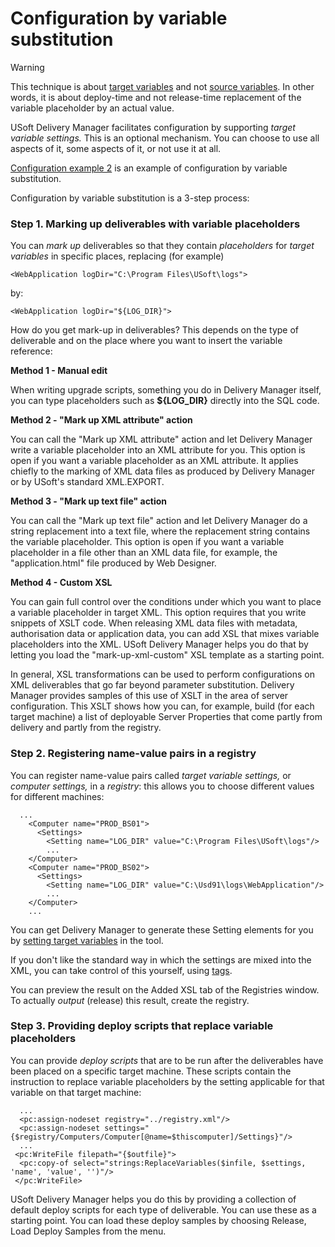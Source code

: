 # Configuration by variable substitution

> [!WARNING]
> This technique is about [target variables](/docs/Continuous%20delivery/USoft%20Delivery%20Manager%20by%20concept/Target%20variables%20in%20UDeliver.md) and not [source variables](/docs/Continuous%20delivery/USoft%20Delivery%20Manager%20by%20concept/Source%20variables%20in%20UDeliver.md). In other words, it is about deploy-time and not release-time replacement of the variable placeholder by an actual value.

USoft Delivery Manager facilitates configuration by supporting *target variable settings.* This is an optional mechanism. You can choose to use all aspects of it, some aspects of it, or not use it at all.

[Configuration example 2](/docs/Continuous%20delivery/Understanding%20USoft%20Delivery%20Manager/Configuration%20example%202.md) is an example of configuration by variable substitution.

Configuration by variable substitution is a 3-step process:

### Step 1. Marking up deliverables with variable placeholders

You can *mark up* deliverables so that they contain *placeholders* for *target variables* in specific places, replacing (for example)

```
<WebApplication logDir="C:\Program Files\USoft\logs"> 
```

by:

```
<WebApplication logDir="${LOG_DIR}">
```

How do you get mark-up in deliverables? This depends on the type of deliverable and on the place where you want to insert the variable reference:

**Method 1 - Manual edit**

When writing upgrade scripts, something you do in Delivery Manager itself, you can type placeholders such as **${LOG_DIR}** directly into the SQL code.

**Method 2 - "Mark up XML attribute" action**

You can call the "Mark up XML attribute" action and let Delivery Manager write a variable placeholder into an XML attribute for you. This option is open if you want a variable placeholder as an XML attribute. It applies chiefly to the marking of XML data files as produced by Delivery Manager or by USoft's standard XML.EXPORT.

**Method 3 - "Mark up text file" action**

You can call the "Mark up text file" action and let Delivery Manager do a string replacement into a text file, where the replacement string contains the variable placeholder. This option is open if you want a variable placeholder in a file other than an XML data file, for example, the "application.html" file produced by Web Designer.

**Method 4 - Custom XSL**

You can gain full control over the conditions under which you want to place a variable placeholder in target XML. This option requires that you write snippets of XSLT code. When releasing XML data files with metadata, authorisation data or application data, you can add XSL that mixes variable placeholders into the XML. USoft Delivery Manager helps you do that by letting you load the "mark-up-xml-custom" XSL template as a starting point.

In general, XSL transformations can be used to perform configurations on XML deliverables that go far beyond parameter substitution. Delivery Manager provides samples of this use of XSLT in the area of server configuration. This XSLT shows how you can, for example, build (for each target machine) a list of deployable Server Properties that come partly from delivery and partly from the registry.

### Step 2. Registering name-value pairs in a registry

You can register name-value pairs called *target variable settings,* or *computer settings,* in a *registry*: this allows you to choose different values for different machines:

```
  ...
    <Computer name="PROD_BS01">
      <Settings>
        <Setting name="LOG_DIR" value="C:\Program Files\USoft\logs"/>
        ...
    </Computer>
    <Computer name="PROD_BS02">
      <Settings>
        <Setting name="LOG_DIR" value="C:\Usd91\logs\WebApplication"/>
        ...
    </Computer>
    ...

```

You can get Delivery Manager to generate these Setting elements for you by [setting target variables](/docs/Continuous%20delivery/Delivery%20Manager%20basic%20procedures/Setting%20a%20target%20variable.md) in the tool.

If you don't like the standard way in which the settings are mixed into the XML, you can take control of this yourself, using [tags](/docs/Continuous%20delivery/USoft%20Delivery%20Manager%20by%20concept/Tags%20in%20UDeliver.md).

You can preview the result on the Added XSL tab of the Registries window. To actually *output* (release) this result, create the registry.

### Step 3. Providing deploy scripts that replace variable placeholders

You can provide *deploy scripts* that are to be run after the deliverables have been placed on a specific target machine. These scripts contain the instruction to replace variable placeholders by the setting applicable for that variable on that target machine:

```
  ...
  <pc:assign-nodeset registry="../registry.xml"/>
  <pc:assign-nodeset settings="{$registry/Computers/Computer[@name=$thiscomputer]/Settings}"/>
  ...
 <pc:WriteFile filepath="{$outfile}">  
  <pc:copy-of select="strings:ReplaceVariables($infile, $settings, 'name', 'value', '')"/>
 </pc:WriteFile>

```

USoft Delivery Manager helps you do this by providing a collection of default deploy scripts for each type of deliverable. You can use these as a starting point. You can load these deploy samples by choosing Release, Load Deploy Samples from the menu.